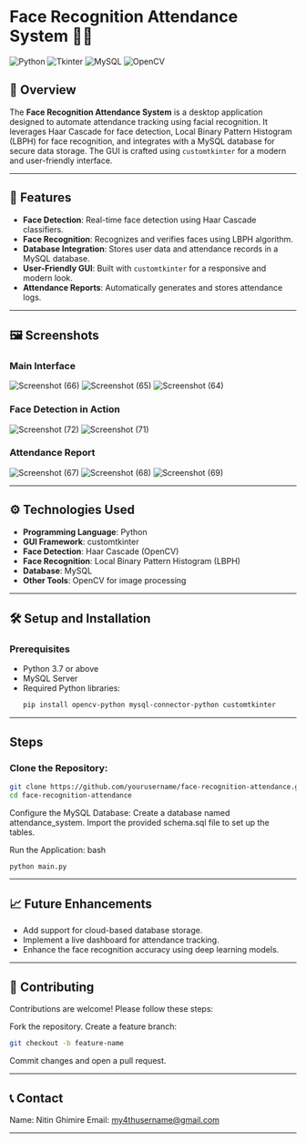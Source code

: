# Face Recognition Attendance System 📸📝

![Python](https://img.shields.io/badge/Python-3776AB?style=for-the-badge&logo=python&logoColor=white)
![Tkinter](https://img.shields.io/badge/Tkinter-1F425F?style=for-the-badge)
![MySQL](https://img.shields.io/badge/MySQL-4479A1?style=for-the-badge&logo=mysql&logoColor=white)
![OpenCV](https://img.shields.io/badge/OpenCV-5C3EE8?style=for-the-badge&logo=opencv&logoColor=white)

## 📖 Overview

The **Face Recognition Attendance System** is a desktop application designed to automate attendance tracking using facial recognition. It leverages Haar Cascade for face detection, Local Binary Pattern Histogram (LBPH) for face recognition, and integrates with a MySQL database for secure data storage. The GUI is crafted using `customtkinter` for a modern and user-friendly interface.

---

## 🚀 Features

- **Face Detection**: Real-time face detection using Haar Cascade classifiers.
- **Face Recognition**: Recognizes and verifies faces using LBPH algorithm.
- **Database Integration**: Stores user data and attendance records in a MySQL database.
- **User-Friendly GUI**: Built with `customtkinter` for a responsive and modern look.
- **Attendance Reports**: Automatically generates and stores attendance logs.

---

## 🖼️ Screenshots

### Main Interface
![Screenshot (66)](https://github.com/user-attachments/assets/969fe91d-4bed-4499-b0a6-d4c37faa9485)
![Screenshot (65)](https://github.com/user-attachments/assets/c2bd98de-e61d-4a85-a970-3bff106004cc)
![Screenshot (64)](https://github.com/user-attachments/assets/72a8b76f-b8b9-49e0-9c98-61eb85fdad40)


### Face Detection in Action
![Screenshot (72)](https://github.com/user-attachments/assets/a79840b8-9b7e-4050-8f39-9de99215bdf7)
![Screenshot (71)](https://github.com/user-attachments/assets/36dd79ed-164a-4086-a15f-da20256a9f04)


### Attendance Report
![Screenshot (67)](https://github.com/user-attachments/assets/9e74c9f7-cffc-433c-b188-81f5af78484f)
![Screenshot (68)](https://github.com/user-attachments/assets/3d7536b9-af84-4ad0-a80c-98595a78addf)
![Screenshot (69)](https://github.com/user-attachments/assets/c7ef9194-8674-4b26-b8e9-d79b12dfa004)


---

## ⚙️ Technologies Used

- **Programming Language**: Python
- **GUI Framework**: customtkinter
- **Face Detection**: Haar Cascade (OpenCV)
- **Face Recognition**: Local Binary Pattern Histogram (LBPH)
- **Database**: MySQL
- **Other Tools**: OpenCV for image processing

---

## 🛠️ Setup and Installation

### Prerequisites
- Python 3.7 or above
- MySQL Server
- Required Python libraries:
  ```bash
  pip install opencv-python mysql-connector-python customtkinter

---

## Steps

### Clone the Repository:
```bash
git clone https://github.com/yourusername/face-recognition-attendance.git
cd face-recognition-attendance
```

Configure the MySQL Database:
Create a database named attendance_system.
Import the provided schema.sql file to set up the tables.

Run the Application:
bash
```
python main.py
```

---

## 📈 Future Enhancements
- Add support for cloud-based database storage.
- Implement a live dashboard for attendance tracking.
- Enhance the face recognition accuracy using deep learning models.

---

## 🤝 Contributing
Contributions are welcome! Please follow these steps:

Fork the repository.
Create a feature branch:

```bash
git checkout -b feature-name
```

Commit changes and open a pull request.

---

## 📞 Contact

Name: Nitin Ghimire
Email: my4thusername@gmail.com

---
